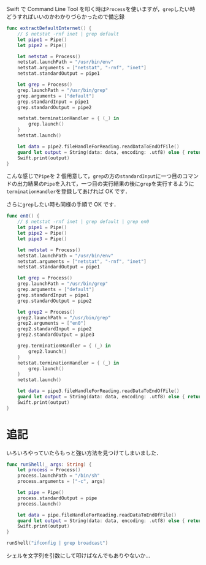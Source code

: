 <!-- title:Swift：Processでgrepする -->

Swift で Command Line Tool を叩く時は`Process`を使いますが，`grep`したい時どうすればいいのかわかりづらかったので備忘録

```swift
func extractDefaultInternet() {
    // $ netstat -rnf inet | grep default
    let pipe1 = Pipe()
    let pipe2 = Pipe()

    let netstat = Process()
    netstat.launchPath = "/usr/bin/env"
    netstat.arguments = ["netstat", "-rnf", "inet"]
    netstat.standardOutput = pipe1

    let grep = Process()
    grep.launchPath = "/usr/bin/grep"
    grep.arguments = ["default"]
    grep.standardInput = pipe1
    grep.standardOutput = pipe2

    netstat.terminationHandler = { (_) in
        grep.launch()
    }
    netstat.launch()

    let data = pipe2.fileHandleForReading.readDataToEndOfFile()
    guard let output = String(data: data, encoding: .utf8) else { return }
    Swift.print(output)
}
```

こんな感じで`Pipe`を 2 個用意して，`grep`の方の`standardInput`に一つ目のコマンドの出力結果の`Pipe`を入れて，一つ目の実行結果の後に`grep`を実行するように`terminationHandler`を登録してあげれば OK です．

さらに`grep`したい時も同様の手順で OK です．

```swift
func en0() {
    // $ netstat -rnf inet | grep default | grep en0
    let pipe1 = Pipe()
    let pipe2 = Pipe()
    let pipe3 = Pipe()

    let netstat = Process()
    netstat.launchPath = "/usr/bin/env"
    netstat.arguments = ["netstat", "-rnf", "inet"]
    netstat.standardOutput = pipe1

    let grep = Process()
    grep.launchPath = "/usr/bin/grep"
    grep.arguments = ["default"]
    grep.standardInput = pipe1
    grep.standardOutput = pipe2

    let grep2 = Process()
    grep2.launchPath = "/usr/bin/grep"
    grep2.arguments = ["en0"]
    grep2.standardInput = pipe2
    grep2.standardOutput = pipe3

    grep.terminationHandler = { (_) in
        grep2.launch()
    }
    netstat.terminationHandler = { (_) in
        grep.launch()
    }
    netstat.launch()

    let data = pipe3.fileHandleForReading.readDataToEndOfFile()
    guard let output = String(data: data, encoding: .utf8) else { return }
    Swift.print(output)
}
```

# 追記

いろいろやっていたらもっと強い方法を見つけてしまいました．

```swift
func runShell(_ args: String) {
    let process = Process()
    process.launchPath = "/bin/sh"
    process.arguments = ["-c", args]

    let pipe = Pipe()
    process.standardOutput = pipe
    process.launch()

    let data = pipe.fileHandleForReading.readDataToEndOfFile()
    guard let output = String(data: data, encoding: .utf8) else { return }
    Swift.print(output)
}

runShell("ifconfig | grep broadcast")
```

シェルを文字列を引数にして叩けばなんでもありやないか...
